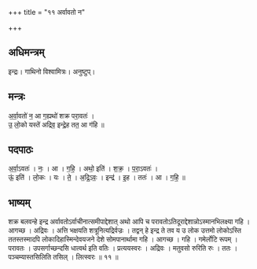 +++
title = "११ अर्वावतो न"

+++
## अधिमन्त्रम्
इन्द्रः। गाथिनो विश्वामित्रः। अनुष्टुप्।

## मन्त्रः
अ॒र्वा॒वतो॑ न॒ आ ग॒ह्यथो॑ शक्र परा॒वतः॑ ।  
उ॒ लो॒को यस्ते॑ अद्रिव॒ इन्द्रे॒ह तत॒ आ ग॑हि ॥

## पदपाठः
अ॒र्वा॒ऽवतः॑ । नः॒ । आ । ग॒हि॒ । अथो॒ इति॑ । श॒क्र॒ । प॒रा॒ऽवतः॑ ।  
ऊं॒ इति॑ । लो॒कः । यः । ते॒ । अ॒द्रि॒ऽवः॒ । इन्द्र॑ । इ॒ह । ततः॑ । आ । ग॒हि॒ ॥

## भाष्यम्
शक्र बलवन्हे इन्द्र अर्वावतोऽर्वाचीनात्समीपाद्देशात् अथो आपि च परावतोऽतिदूराद्देशान्नोऽस्मानभिलक्ष्या गहि । आगच्छ । अद्रिवः । अत्ति भक्षयति शत्रूनित्यद्रिर्वज्रः । तद्वन् हे इन्द्र ते तव य उ लोक उत्तमो लोकोऽस्ति ततस्तस्मादपि लोकादिहास्मिन्देवयजने देशे सोमपानार्थामा गहि । आगच्छ । गहि । गमेर्लोटि रूपम् । परावतः । उपसर्गाच्छन्दसि धात्वर्थ इति वतिः । प्रत्ययस्वरः । अद्रिवः । मतुवसो रुरिति रुः । ततः । पञ्चम्यास्तसिलिति तसिल् । लित्स्वरः ॥ ११ ॥